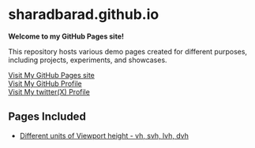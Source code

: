 # sharadbarad.github.io

**Welcome to my GitHub Pages site!**

This repository hosts various demo pages created for different purposes, including projects, experiments, and showcases. 

[Visit My GitHub Pages site](https://sharadbarad.github.io) <br>
[Visit My GitHub Profile](https://github.com/sharadbarad)    <br>
[Visit My twitter(X) Profile](https://x.com/sharad_barad)    <br>

## Pages Included
- [Different units of Viewport height - vh, svh, lvh, dvh](https://sharadbarad.github.io/vh-svh-lvh-dvh.html)
